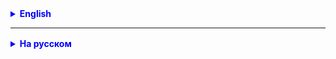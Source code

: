 <details style="margin-top: 16px">
  <summary style="cursor: pointer; color: blue;"><b>English</b></summary>

**Task 1.**
Using Photo - Album as an example (by analogy), develop an application
for storing documents in the Documents - Archive archive.

Document fields:
- folder id
- document id
- document's name
  -url
- document date

The archive should allow:
- add a document
- update the document
- get a document by document and folder number
- get all documents from a folder by its number
- receive all documents with dates for the period from and to
- find out the number of documents stored in the archive

</details>

<hr>

<details style="margin-top: 16px">
  <summary style="cursor: pointer; color: blue;"><b>На русском</b></summary>

**Задача 1.**
На примере Photo - Album (по аналогии) разработать приложение
для хранения документов в архиве Documents - Archive.

Поля для документа:
- id папки
- id документа
- название документа
- url
- дата документа

Архив должен позволять:
- добавить документ
- обновить документ
- получить документ по номеру документа и папки
- получить все документы из папки по ее номеру
- получить все документы с датами за период от и до
- узнать количество хранимых документов в архиве


</details>